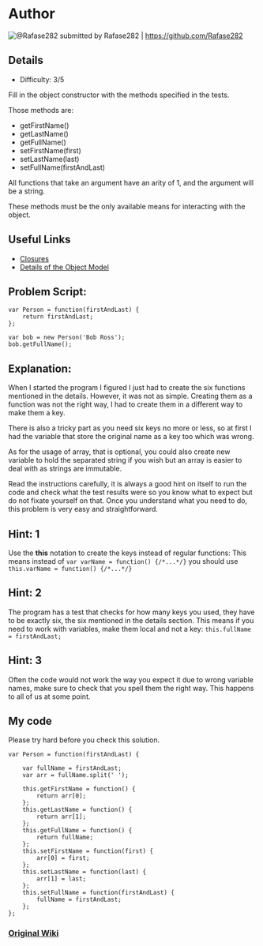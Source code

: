# Author

![@Rafase282](https://avatars1.githubusercontent.com/u/285138?v=3&s=460) submitted by Rafase282 | https://github.com/Rafase282

## Details

* Difficulty: 3/5

Fill in the object constructor with the methods specified in the tests.

Those methods are:

* getFirstName()
* getLastName()
* getFullName()
* setFirstName(first)
* setLastName(last)
* setFullName(firstAndLast)

All functions that take an argument have an arity of 1, and the argument will be a string.

These methods must be the only available means for interacting with the object.

## Useful Links

* [Closures](https://developer.mozilla.org/en-US/docs/Web/JavaScript/Closures)
* [Details of the Object Model](https://developer.mozilla.org/en-US/docs/Web/JavaScript/Guide/Details_of_the_Object_Model)


## Problem Script:

```
var Person = function(firstAndLast) {
    return firstAndLast;
};

var bob = new Person('Bob Ross');
bob.getFullName();
```

## Explanation:

When I started the program I figured I just had to create the six functions mentioned in the details. However, it was not as simple. Creating them as a function was not the right way, I had to create them in a different way to make them a key.

There is also a tricky part as you need six keys no more or less, so at first I had the variable that store the original name as a key too which was wrong. 

As for the usage of array, that is optional, you could also create new variable to hold the separated string if you wish but an array is easier to deal with as strings are immutable.

Read the instructions carefully, it is always a good hint on itself to run the code and check what the test results were so you know what to expect but do not fixate yourself on that. Once you understand what you need to do, this problem is very easy and straightforward.

## Hint: 1

Use the **this** notation to create the keys instead of regular functions: This means instead of ```var varName = function() {/*...*/}``` you should use ``` this.varName = function() {/*...*/}```

## Hint: 2

The program has a test that checks for how many keys you used, they have to be exactly six, the six mentioned in the details section. This means if you need to work with variables, make them local and not a key: ```this.fullName = firstAndLast;```

## Hint: 3
Often the code would not work the way you expect it due to wrong variable names, make sure to check that you spell them the right way. This happens to all of us at some point.

## My code

Please try hard before you check this solution.

```
var Person = function(firstAndLast) {
    
    var fullName = firstAndLast;
    var arr = fullName.split(' ');
    
    this.getFirstName = function() {
        return arr[0];
    };
    this.getLastName = function() {
        return arr[1];
    };
    this.getFullName = function() {
        return fullName;
    };
    this.setFirstName = function(first) {
        arr[0] = first;
    };
    this.setLastName = function(last) {
        arr[1] = last;
    };
    this.setFullName = function(firstAndLast) {
        fullName = firstAndLast;
    };
};
```

### [Original Wiki](https://github.com/Rafase282/My-FreeCodeCamp-Code/wiki)